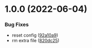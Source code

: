 # 1.0.0 (2022-06-04)


### Bug Fixes

* reset config ([92a10a9](https://github.com/longviewsystems/terraform-azurerm-naming/commit/92a10a9e1c394dcc05d766899fb45260d2431bc0))
* rm extra file ([820dc25](https://github.com/longviewsystems/terraform-azurerm-naming/commit/820dc25bc51c04ebf5b453ca97cede9199ab3317))